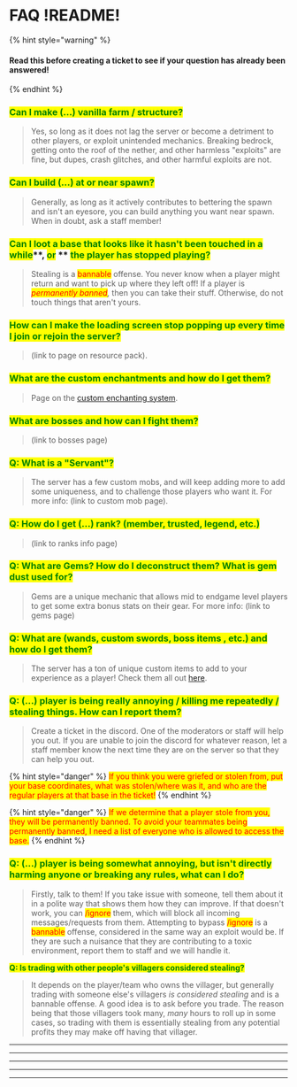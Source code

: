 # FAQ !README!

{% hint style="warning" %}
#### Read this before creating a ticket to see if your question has already been answered!
{% endhint %}

### <mark style="color:green;">**Can I make (…) vanilla farm / structure?**</mark>

> Yes, so long as it does not lag the server or become a detriment to other players, or exploit unintended mechanics. Breaking bedrock, getting onto the roof of the nether, and other harmless "exploits" are fine, but dupes, crash glitches, and other harmful exploits are not.

### <mark style="color:green;">**Can I build (…) at or near spawn?**</mark>

> Generally, as long as it actively contributes to bettering the spawn and isn't an eyesore, you can build anything you want near spawn. When in doubt, ask a staff member!

### <mark style="color:green;">Can I loot a base that looks like it hasn't been touched in a while</mark>**, **<mark style="color:green;">**or**</mark>** ** <mark style="color:green;">the player has stopped playing?</mark>

> Stealing is a <mark style="color:red;">bannable</mark> offense. You never know when a player might return and want to pick up where they left off! If a player is _<mark style="color:red;">permanently banned</mark>,_ then you can take their stuff. Otherwise, do not touch things that aren't yours.

### <mark style="color:green;">**How can I make the loading screen stop popping up every time I join or rejoin the server?**</mark>

> (link to page on resource pack).

### <mark style="color:green;">**What are the custom enchantments and how do I get them?**</mark>

> Page on the [custom enchanting system](guides/custom-enchanting-system.md).

### <mark style="color:green;">**What are bosses and how can I fight them?**</mark>

> (link to bosses page)

### <mark style="color:green;">**Q: What is a "Servant"?**</mark>

> The server has a few custom mobs, and will keep adding more to add some uniqueness, and to challenge those players who want it. For more info: (link to custom mob page).

### <mark style="color:green;">**Q: How do I get (…) rank? (member, trusted, legend, etc.)**</mark>

> (link to ranks info page)

### <mark style="color:green;">**Q: What are Gems? How do I deconstruct them? What is gem dust used for?**</mark>

> Gems are a unique mechanic that allows mid to endgame level players to get some extra bonus stats on their gear. For more info: (link to gems page)

### <mark style="color:green;">**Q: What are (wands, custom swords, boss items , etc.) and how do I get them?**</mark>

> The server has a ton of unique custom items to add to your experience as a player! Check them all out [here](guides/custom-items/).

### <mark style="color:green;">**Q: (…) player is being really annoying / killing me repeatedly / stealing things. How can I report them?**</mark>

> Create a ticket in the discord. One of the moderators or staff will help you out. If you are unable to join the discord for whatever reason, let a staff member know the next time they are on the server so that they can help you out.&#x20;

{% hint style="danger" %}
<mark style="color:red;">If you think you were griefed or stolen from, put your base coordinates, what was stolen/where was it, and who are the regular players at that base in the ticket!</mark>
{% endhint %}

{% hint style="danger" %}
<mark style="color:red;">If we determine that a player stole from you, they will be permanently banned. To avoid your teammates being permanently banned, I need a list of everyone who is allowed to access the base.</mark>
{% endhint %}

### <mark style="color:green;">**Q: (...) player is being somewhat annoying, but isn't directly harming anyone or breaking any rules, what can I do?**</mark>

> Firstly, talk to them! If you take issue with someone, tell them about it in a polite way that shows them how they can improve. If that doesn't work, you can <mark style="color:red;">/ignore</mark> them, which will block all incoming messages/requests from them. Attempting to bypass <mark style="color:red;">/ignore</mark> is a <mark style="color:red;">bannable</mark> offense, considered in the same way an exploit would be. If they are such a nuisance that they are contributing to a toxic environment, report them to staff and we will handle it.

<mark style="color:green;">**Q: Is trading with other people's villagers considered stealing?**</mark>

> It depends on the player/team who owns the villager, but generally trading with someone else's villagers _is considered stealing_ and is a bannable offense. A good idea is to ask before you trade. The reason being that those villagers took many, _many_ hours to roll up in some cases, so trading with them is essentially stealing from any potential profits they may make off having that villager.

****

****

****

****

****

